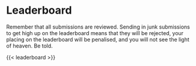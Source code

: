 # Leaderboard

Remember that all submissions are reviewed. Sending in junk submissions to get high
up on the leaderboard means that they will be rejected, your placing on the leaderboard
will be penalised, and you will not see the light of heaven. Be told.

{{< leaderboard >}}

